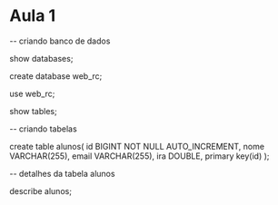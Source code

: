 # Aula 1

-- criando banco de dados

show databases;

create database web_rc;

use web_rc;

show tables;

-- criando tabelas

create table alunos( id BIGINT NOT NULL AUTO_INCREMENT, nome VARCHAR(255), email VARCHAR(255), ira DOUBLE, primary key(id)  );

-- detalhes da tabela alunos

describe alunos;

